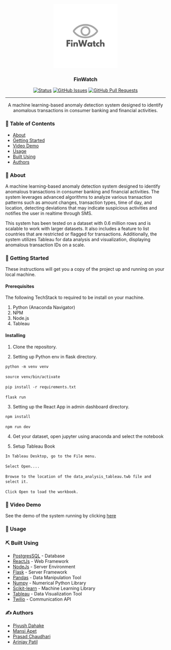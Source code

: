 <p align="center">
  <a href="" rel="noopener">
 <img width=200px height=200px src="./images/logo.png" alt="Project logo"></a>
</p>

<h3 align="center">FinWatch</h3>

<div align="center">

  [![Status](https://img.shields.io/badge/status-active-success.svg)]() 
  [![GitHub Issues](https://img.shields.io/github/issues/piyush960/FinWatch.svg)](https://github.com/piyush960/FinWatch/issues)
  [![GitHub Pull Requests](https://img.shields.io/github/issues-pr/piyush960/FinWatch.svg)](https://github.com/piyush960/FinWatch/pulls)

</div>

---

<p align="center"> A machine learning-based anomaly detection system designed to identify anomalous transactions in consumer banking and financial activities.
    <br> 
</p>

### 📝 Table of Contents
- [About](#about)
- [Getting Started](#getting_started)
- [Video Demo](#demo)
- [Usage](#usage)
- [Built Using](#built_using)
- [Authors](#authors)

### 🧐 About <a name = "about"></a>
A machine learning-based anomaly detection system designed to identify anomalous transactions in consumer banking and financial activities. The system leverages advanced algorithms to analyze various transaction patterns such as amount changes, transaction types, time of day, and location, detecting deviations that may indicate suspicious activities and notifies the user in realtime through SMS.

This system has been tested on a dataset with 0.6 million rows and is scalable to work with larger datasets. It also includes a feature to list countries that are restricted or flagged for transactions. Additionally, the system utilizes Tableau for data analysis and visualization, displaying anomalous transaction IDs on a scale.

### 🏁 Getting Started <a name = "getting_started"></a>
These instructions will get you a copy of the project up and running on your local machine.

#### Prerequisites
The following TechStack to required to be install on your machine.
1. Python (Anaconda Navigator)
2. NPM
3. Node.js
4. Tableau

#### Installing
1. Clone the repository.

2. Setting up Python env in <a name = "flask">flask</a> directory.
``` shell
python -m venv venv

source venv/bin/activate

pip install -r requirements.txt

flask run
```

3. Setting up the React App in <a name="dashboard">admin dashboard</a> directory.
``` shell
npm install 

npm run dev
```

4. Get your dataset, open jupyter using anaconda and select the <a name="notebook">notebook</a>

5. Setup Tableau Book
``` shell
In Tableau Desktop, go to the File menu.

Select Open....

Browse to the location of the data_analysis_tableau.twb file and select it.

Click Open to load the workbook.
```

### 🔧 Video Demo <a name = "demo"></a>
See the demo of the system running by clicking [here](https://drive.google.com/file/d/1b4Ho3t4lNqPouC1mzqGA30q8dm_oIiN8/view?usp=sharing)

### 🎈 Usage <a name="usage"></a>



### ⛏️ Built Using <a name = "built_using"></a>
- [PostgresSQL](https://www.mongodb.com/) - Database
- [ReactJs](https://vuejs.org/) - Web Framework
- [NodeJs](https://nodejs.org/en/) - Server Environment
- [Flask](https://expressjs.com/) - Server Framework
- [Pandas](https://pandas.pydata.org/) - Data Manipulation Tool
- [Numpy](https://numpy.org/) - Numerical Python Library
- [Scikit-learn](https://scikit-learn.org/) - Machine Learning Library
- [Tableau](https://www.tableau.com/) - Data Visualization Tool
- [Twilio](https://www.twilio.com/en-us) - Communication API


### ✍️ Authors <a name = "authors"></a>
- [Piyush Dahake](https://github.com/piyush960)
- [Mansi Apet](https://github.com/mansi-ui)
- [Prasad Chaudhari](https://github.com/prasadac07)
- [Arinjay Patil](https://github.com/arinjay-04)
